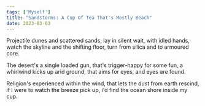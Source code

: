 ```yaml
---
tags: ['Myself']
title: "Sandstorms: A Cup Of Tea That's Mostly Beach"
date: 2023-03-03
---
```


Projectile dunes and scattered sands,
lay in silent wait, with idled hands,
watch the skyline and the shifting floor,
turn from silica and to armoured core.

The desert's a single loaded gun,
that's trigger-happy for some fun,
a whirlwind kicks up arid ground,
that aims for eyes, and eyes are found.

Religion's experienced within the wind,
that lets the dust from earth rescind,
if I were to watch the breeze pick up,
i'd find the ocean shore inside my cup.
